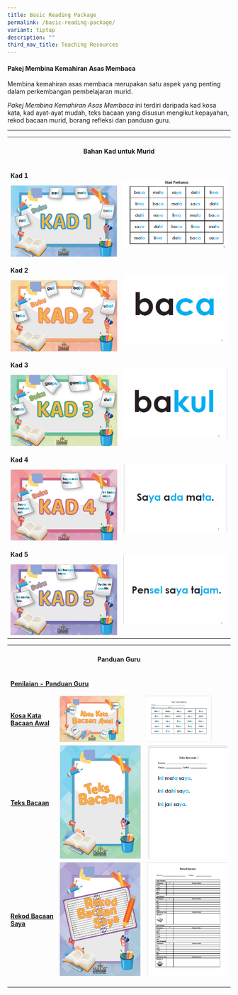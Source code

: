```yaml
---
title: Basic Reading Package
permalink: /basic-reading-package/
variant: tiptap
description: ""
third_nav_title: Teaching Resources
---
```

<h4><strong>Pakej Membina Kemahiran Asas Membaca</strong></h4>
<p>Membina kemahiran asas membaca merupakan satu aspek yang penting dalam
perkembangan pembelajaran murid.</p>
<p><em>Pakej Membina Kemahiran Asas Membaca</em> ini terdiri daripada kad
kosa kata, kad ayat-ayat mudah, teks bacaan yang disusun mengikut kepayahan,
rekod bacaan murid, borang refleksi dan panduan guru.</p>
<hr>
<table style="minWidth: 50px">
<colgroup>
<col>
<col>
</colgroup>
<tbody>
<tr>
<th rowspan="1" colspan="2">
<h4>Bahan Kad untuk Murid</h4>
</th>
</tr>
<tr>
<td rowspan="1" colspan="1">
<p><strong>Kad 1</strong>
</p><a class="isomer-image-wrapper" href="/files/MOE_membacaCARD1.pdf"><img style="width: 100%" height="auto" width="100%" alt="" src="/images/membaca_kad1.jpg"></a>
</td>
<td rowspan="1" colspan="1">
<p></p>
<p></p><a class="isomer-image-wrapper" href="/files/MOE_membacaCARD1.pdf"><img style="width: 100%" height="auto" width="100%" alt="" src="/images/membaca_kad1a.jpg"></a>
</td>
</tr>
<tr>
<td rowspan="1" colspan="1">
<p><strong>Kad 2</strong>
</p><a class="isomer-image-wrapper" href="/files/MOE_membacaCARD2.pdf"><img style="width: 100%" height="auto" width="100%" alt="" src="/images/membaca_kad2.jpg"></a>
</td>
<td rowspan="1" colspan="1">
<p></p>
<p></p><a class="isomer-image-wrapper" href="/files/MOE_membacaCARD2.pdf"><img style="width: 100%" height="auto" width="100%" alt="" src="/images/membaca_kad2a.jpg"></a>
</td>
</tr>
<tr>
<td rowspan="1" colspan="1">
<p><strong>Kad 3</strong>
</p><a class="isomer-image-wrapper" href="/files/MOE_membacaCARD3.pdf"><img style="width: 100%" height="auto" width="100%" alt="" src="/images/membaca_kad3.jpg"></a>
</td>
<td rowspan="1" colspan="1">
<p></p><a class="isomer-image-wrapper" href="/files/MOE_membacaCARD3.pdf"><img style="width: 100%" height="auto" width="100%" alt="" src="/images/membaca_kad3a.jpg"></a>
</td>
</tr>
<tr>
<td rowspan="1" colspan="1">
<p><strong>Kad 4</strong>
</p><a class="isomer-image-wrapper" href="/files/MOE_membacaCARD4.pdf"><img style="width: 100%" height="auto" width="100%" alt="" src="/images/membaca_kad4.jpg"></a>
</td>
<td rowspan="1" colspan="1">
<p></p><a class="isomer-image-wrapper" href="/files/MOE_membacaCARD4.pdf"><img style="width: 100%" height="auto" width="100%" alt="" src="/images/membaca_kad4a.jpg"></a>
</td>
</tr>
<tr>
<td rowspan="1" colspan="1">
<p><strong>Kad 5</strong>
</p><a class="isomer-image-wrapper" href="/files/MOE_membacaCARD5.pdf"><img style="width: 100%" height="auto" width="100%" alt="" src="/images/membaca_kad5.jpg"></a>
</td>
<td rowspan="1" colspan="1"><a class="isomer-image-wrapper" href="/files/MOE_membacaCARD5.pdf"><img style="width: 100%" height="auto" width="100%" alt="" src="/images/membaca_kad5a.jpg"></a>
</td>
</tr>
</tbody>
</table>
<table style="minWidth: 75px">
<colgroup>
<col>
<col>
<col>
</colgroup>
<tbody>
<tr>
<th rowspan="1" colspan="3">
<h4>Panduan Guru</h4>
</th>
</tr>
<tr>
<td rowspan="1" colspan="3">
<p><strong><a href="/files/Penilaian___Panduan_Guru.pdf" rel="noopener noreferrer nofollow" target="_blank">Penilaian - Panduan Guru</a></strong>
</p>
</td>
</tr>
<tr>
<td rowspan="1" colspan="1">
<p><strong><a href="/files/01_Panduan_Guru___Kosa_Kata_Bacaan_Awal.pdf" rel="noopener nofollow" target="_blank">Kosa Kata Bacaan Awal</a></strong>
</p>
</td>
<td rowspan="1" colspan="1"><a class="isomer-image-wrapper" href="/files/01_Panduan_Guru___Kosa_Kata_Bacaan_Awal.pdf"><img style="width: 80%;" height="auto" width="100%" alt="" src="/images/kosa_kata_bacaan_awal.jpg"></a>
</td>
<td rowspan="1" colspan="1"><a class="isomer-image-wrapper" href="/files/01_Panduan_Guru___Kosa_Kata_Bacaan_Awal.pdf"><img style="width: 80%;" height="auto" width="100%" alt="" src="/images/kosa_kata_bacaan_awal_1a.jpg"></a>
</td>
</tr>
<tr>
<td rowspan="1" colspan="1">
<p><strong><a href="/files/02_Panduan_Guru___Teks_Bacaan.pdf" rel="noopener nofollow" target="_blank">Teks Bacaan</a></strong>
</p>
</td>
<td rowspan="1" colspan="1"><a class="isomer-image-wrapper" href="/files/02_Panduan_Guru___Teks_Bacaan.pdf"><img style="width: 100%;" height="auto" width="100%" alt="" src="/images/teks_bacaan1.jpg"></a>
</td>
<td rowspan="1" colspan="1"><a class="isomer-image-wrapper" href="/files/02_Panduan_Guru___Teks_Bacaan.pdf"><img style="width: 100%" height="auto" width="100%" alt="" src="/images/teks_bacaan1a.jpg"></a>
</td>
</tr>
<tr>
<td rowspan="1" colspan="1">
<p><strong><a href="/files/03_Panduan_Guru___Rekod_Bacaan_Saya.pdf" rel="noopener noreferrer nofollow" target="_blank">Rekod Bacaan Saya</a></strong>
</p>
</td>
<td rowspan="1" colspan="1"><a class="isomer-image-wrapper" href="/files/03_Panduan_Guru___Rekod_Bacaan_Saya.pdf"><img style="width: 100%;" height="auto" width="100%" alt="" src="/images/rekod_bacaan_1.jpg"></a>
</td>
<td rowspan="1" colspan="1"><a class="isomer-image-wrapper" href="/files/03_Panduan_Guru___Rekod_Bacaan_Saya.pdf"><img style="width: 100%" height="auto" width="100%" alt="" src="/images/rekod_bacaan_1a.jpg"></a>
</td>
</tr>
<tr>
<td rowspan="1" colspan="3">
<p></p>
</td>
</tr>
</tbody>
</table>
<p></p>